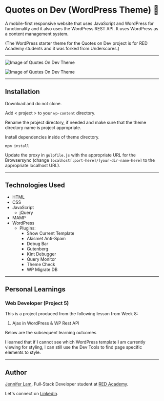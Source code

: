 # Quotes on Dev (WordPress Theme) 💬

A mobile-first responsive website that uses JavaScript and WordPress for functionality and it also uses the WordPress REST API. It uses WordPress as a content management system.

(The WordPress starter theme for the Quotes on Dev project is for RED Academy students and it was forked from Underscores.)

---

![Image of Quotes On Dev Theme](https://github.com/nejmal/project-05/blob/master/screenshot.png)

![Image of Quotes On Dev Theme](https://github.com/nejmal/project-05/blob/master/quotesondev.png)

---

## Installation

Download and do not clone.

Add < project > to your `wp-content` directory.

Rename the project directory, if needed and make sure that the theme directory name is project appropriate.

Install dependencies inside of theme directory.

```
npm install
```

Update the proxy in `gulpfile.js` with the appropriate URL for the Browsersync (change `localhost[:port-here]/[your-dir-name-here]` to the appropriate localhost URL).

---

## Technologies Used

- HTML
- CSS
- JavaScript
  - jQuery
- MAMP
- WordPress
  - Plugins:
    - Show Current Template
    - Akismet Anti-Spam
    - Debug Bar
    - Gutenberg
    - Kint Debugger
    - Query Monitor
    - Theme Check
    - WP Migrate DB

---

## Personal Learnings

### Web Developer (Project 5)

This is a project produced from the following lesson from Week 8:

1. Ajax in WordPress & WP Rest API

Below are the subsequent learning outcomes.

I learned that if I cannot see which WordPress template I am currently viewing for styling, I can still use the Dev Tools to find page specific elements to style.

---

## Author

[Jennifer Lam](https://github.com/agalcalledjen), Full-Stack Developer student at [RED Academy](https://redacademy.com/vancouver/).

Let's connect on [LinkedIn](https://www.linkedin.com/in/jenniferlam-/).
